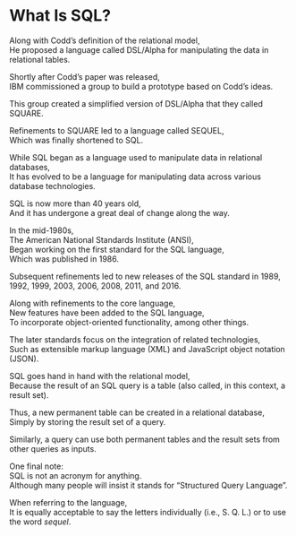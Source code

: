 # What Is SQL?

Along with Codd’s definition of the relational model,  
He proposed a language called DSL/Alpha for manipulating the data in relational tables.

Shortly after Codd’s paper was released,  
IBM commissioned a group to build a prototype based on Codd’s ideas.

This group created a simplified version of DSL/Alpha that they called SQUARE.

Refinements to SQUARE led to a language called SEQUEL,  
Which was finally shortened to SQL.

While SQL began as a language used to manipulate data in relational databases,  
It has evolved to be a language for manipulating data across various database technologies.

SQL is now more than 40 years old,  
And it has undergone a great deal of change along the way.

In the mid-1980s,  
The American National Standards Institute (ANSI),  
Began working on the first standard for the SQL language,  
Which was published in 1986.

Subsequent refinements led to new releases of the SQL standard in 1989, 1992, 1999, 2003, 2006, 2008, 2011, and 2016.

Along with refinements to the core language,  
New features have been added to the SQL language,  
To incorporate object-oriented functionality, among other things.

The later standards focus on the integration of related technologies,  
Such as extensible markup language (XML) and JavaScript object notation (JSON).

SQL goes hand in hand with the relational model,  
Because the result of an SQL query is a table (also called, in this context, a result set).

Thus, a new permanent table can be created in a relational database,  
Simply by storing the result set of a query.

Similarly, a query can use both permanent tables and the result sets from other queries as inputs.

One final note:  
SQL is not an acronym for anything.  
Although many people will insist it stands for “Structured Query Language”.

When referring to the language,  
It is equally acceptable to say the letters individually (i.e., S. Q. L.) or to use the word _sequel_.

